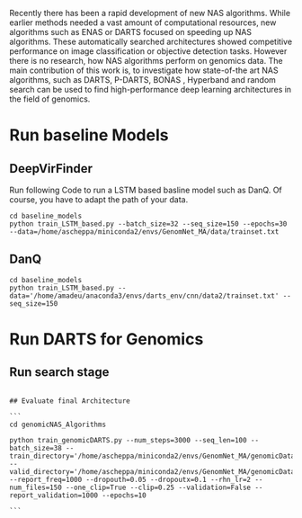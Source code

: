 Recently there has been a rapid development of new NAS algorithms. While earlier methods needed a vast amount of computational resources, new algorithms such as ENAS or DARTS focused on speeding up NAS algorithms. 
These automatically searched architectures showed competitive performance on image classification or objective detection tasks. However there is no research, how NAS algorithms perform on genomics data. The main contribution of this work is, to investigate how state-of-the art NAS algorithms, such as DARTS, P-DARTS, BONAS , Hyperband and random search can be used to find high-performance deep learning architectures in the field of genomics.




# Run baseline Models

## DeepVirFinder
Run following Code to run a LSTM based basline model such as DanQ. Of course, you have to adapt the path of your data.
```
cd baseline_models
python train_LSTM_based.py --batch_size=32 --seq_size=150 --epochs=30 --data=/home/ascheppa/miniconda2/envs/GenomNet_MA/data/trainset.txt
```
## DanQ
```
cd baseline_models
python train_LSTM_based.py --data='/home/amadeu/anaconda3/envs/darts_env/cnn/data2/trainset.txt' --seq_size=150
```

# Run DARTS for Genomics
## Run search stage
``````

## Evaluate final Architecture

```
cd genomicNAS_Algorithms

python train_genomicDARTS.py --num_steps=3000 --seq_len=100 --batch_size=38 --train_directory='/home/ascheppa/miniconda2/envs/GenomNet_MA/genomicData/train' --valid_directory='/home/ascheppa/miniconda2/envs/GenomNet_MA/genomicData/validation' --report_freq=1000 --dropouth=0.05 --dropoutx=0.1 --rhn_lr=2 --num_files=150 --one_clip=True --clip=0.25 --validation=False --report_validation=1000 --epochs=10

```
